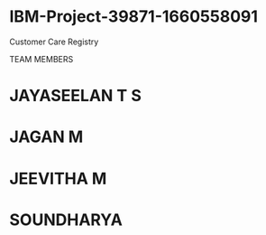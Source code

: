 # IBM-Project-39871-1660558091
Customer Care Registry

TEAM MEMBERS

# JAYASEELAN T S

# JAGAN M

# JEEVITHA M

# SOUNDHARYA
